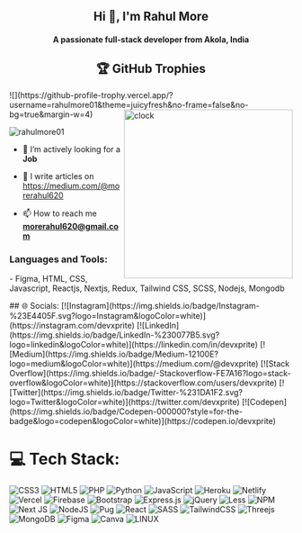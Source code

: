 <h2 align="center">Hi 👋, I'm Rahul More</h2>
<h4 align="center">A passionate full-stack developer from Akola, India</h4>
<h2 align="center">🏆 GitHub Trophies</h2>
![](https://github-profile-trophy.vercel.app/?username=rahulmore01&theme=juicyfresh&no-frame=false&no-bg=true&margin-w=4)
<img align="right" src="https://i.pinimg.com/originals/06/60/ef/0660efe82fa3da42ed56eef013171835.gif" alt="clock" width="300">
<p align="left"> <img src="https://komarev.com/ghpvc/?username=rahulmore01&label=Profile%20views&color=0e75b6&style=flat" alt="rahulmore01" /> </p>

- 🔭 I’m actively looking for a **Job**

- 📝 I write articles on https://medium.com/@morerahul620

- 📫 How to reach me **morerahul620@gmail.com**

<h3 align="left">Languages and Tools:</h3>
<p align="left">
 - Figma, HTML, CSS, Javascript, Reactjs, Nextjs, Redux, Tailwind CSS, SCSS, Nodejs, Mongodb
</p>
## 🌐 Socials:
[![Instagram](https://img.shields.io/badge/Instagram-%23E4405F.svg?logo=Instagram&logoColor=white)](https://instagram.com/devxprite) [![LinkedIn](https://img.shields.io/badge/LinkedIn-%230077B5.svg?logo=linkedin&logoColor=white)](https://linkedin.com/in/devxprite) [![Medium](https://img.shields.io/badge/Medium-12100E?logo=medium&logoColor=white)](https://medium.com/@devxprite) [![Stack Overflow](https://img.shields.io/badge/-Stackoverflow-FE7A16?logo=stack-overflow&logoColor=white)](https://stackoverflow.com/users/devxprite) [![Twitter](https://img.shields.io/badge/Twitter-%231DA1F2.svg?logo=Twitter&logoColor=white)](https://twitter.com/devxprite) [![Codepen](https://img.shields.io/badge/Codepen-000000?style=for-the-badge&logo=codepen&logoColor=white)](https://codepen.io/devxprite) 

# 💻 Tech Stack:
![CSS3](https://img.shields.io/badge/css3-%231572B6.svg?style=plastic&logo=css3&logoColor=white) ![HTML5](https://img.shields.io/badge/html5-%23E34F26.svg?style=plastic&logo=html5&logoColor=white) ![PHP](https://img.shields.io/badge/php-%23777BB4.svg?style=plastic&logo=php&logoColor=white) ![Python](https://img.shields.io/badge/python-3670A0?style=plastic&logo=python&logoColor=ffdd54) ![JavaScript](https://img.shields.io/badge/javascript-%23323330.svg?style=plastic&logo=javascript&logoColor=%23F7DF1E) ![Heroku](https://img.shields.io/badge/heroku-%23430098.svg?style=plastic&logo=heroku&logoColor=white) ![Netlify](https://img.shields.io/badge/netlify-%23000000.svg?style=plastic&logo=netlify&logoColor=#00C7B7) ![Vercel](https://img.shields.io/badge/vercel-%23000000.svg?style=plastic&logo=vercel&logoColor=white) ![Firebase](https://img.shields.io/badge/firebase-%23039BE5.svg?style=plastic&logo=firebase) ![Bootstrap](https://img.shields.io/badge/bootstrap-%23563D7C.svg?style=plastic&logo=bootstrap&logoColor=white) ![Express.js](https://img.shields.io/badge/express.js-%23404d59.svg?style=plastic&logo=express&logoColor=%2361DAFB) ![jQuery](https://img.shields.io/badge/jquery-%230769AD.svg?style=plastic&logo=jquery&logoColor=white) ![Less](https://img.shields.io/badge/less-2B4C80?style=plastic&logo=less&logoColor=white) ![NPM](https://img.shields.io/badge/NPM-%23000000.svg?style=plastic&logo=npm&logoColor=white) ![Next JS](https://img.shields.io/badge/Next-black?style=plastic&logo=next.js&logoColor=white) ![NodeJS](https://img.shields.io/badge/node.js-6DA55F?style=plastic&logo=node.js&logoColor=white) ![Pug](https://img.shields.io/badge/Pug-FFF?style=plastic&logo=pug&logoColor=A86454) ![React](https://img.shields.io/badge/react-%2320232a.svg?style=plastic&logo=react&logoColor=%2361DAFB) ![SASS](https://img.shields.io/badge/SASS-hotpink.svg?style=plastic&logo=SASS&logoColor=white) ![TailwindCSS](https://img.shields.io/badge/tailwindcss-%2338B2AC.svg?style=plastic&logo=tailwind-css&logoColor=white) ![Threejs](https://img.shields.io/badge/threejs-black?style=plastic&logo=three.js&logoColor=white) ![MongoDB](https://img.shields.io/badge/MongoDB-%234ea94b.svg?style=plastic&logo=mongodb&logoColor=white) 	![Figma](https://img.shields.io/badge/figma-%23F24E1E.svg?style=plastic&logo=figma&logoColor=white) ![Canva](https://img.shields.io/badge/Canva-%2300C4CC.svg?style=plastic&logo=Canva&logoColor=white) ![LINUX](https://img.shields.io/badge/Linux-FCC624?style=plastic&logo=linux&logoColor=black)


 
